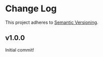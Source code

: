 # Change Log

This project adheres to [Semantic Versioning](http://semver.org/).

v1.0.0
---

Initial commit!
